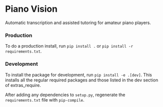 # Piano Vision #
Automatic transcription and assisted tutoring for amateur piano players. 

### Production ###
To do a production install, run `pip install .` or `pip install -r requirements.txt`.

### Development ###
To install the package for development, run `pip install -e .[dev]`. This installs all the regular required packages and those listed in the dev section of extras_require.

After adding any dependencies to `setup.py`, regenerate the `requirements.txt` file with `pip-compile`.